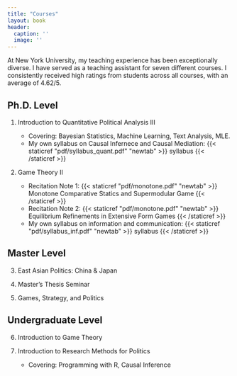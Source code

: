 ```yaml
---
title: "Courses"
layout: book
header:
  caption: ''
  image: ''
---
```


At New York University, my teaching experience has been exceptionally diverse. I have served as a teaching assistant for seven different courses. I consistently received high ratings from students across all courses, with an average of 4.62/5.

## Ph.D. Level

1. Introduction to Quantitative Political Analysis III
    + Covering: Bayesian Statistics,  Machine Learning, Text Analysis, MLE.
    + My own syllabus on Causal Infernece and Causal Mediation: {{< staticref "pdf/syllabus_quant.pdf" "newtab" >}} syllabus {{< /staticref >}}
  
2. Game Theory II 
    + Recitation Note 1:  {{< staticref "pdf/monotone.pdf" "newtab" >}} Monotone Comparative Statics and Supermodular Game {{< /staticref >}}
    + Recitation Note 2: {{< staticref "pdf/monotone.pdf" "newtab" >}} Equilibrium Refinements in Extensive Form Games {{< /staticref >}}
    + My own syllabus on information and communication: {{< staticref "pdf/syllabus_inf.pdf" "newtab" >}} syllabus {{< /staticref >}}


## Master Level

3. East Asian Politics: China & Japan

4. Master’s Thesis Seminar

5. Games, Strategy, and Politics


## Undergraduate Level

6. Introduction to Game Theory

7. Introduction to Research Methods for Politics
    + Covering: Programming with R, Causal Inference